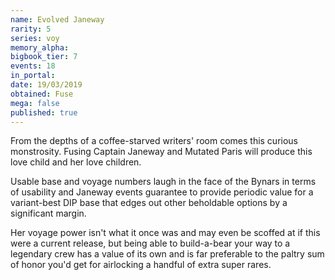 ```yaml
---
name: Evolved Janeway
rarity: 5
series: voy
memory_alpha:
bigbook_tier: 7
events: 18
in_portal:
date: 19/03/2019
obtained: Fuse
mega: false
published: true
---
```


From the depths of a coffee-starved writers' room comes this curious monstrosity. Fusing Captain Janeway and Mutated Paris will produce this love child and her love children.

Usable base and voyage numbers laugh in the face of the Bynars in terms of usability and Janeway events guarantee to provide periodic value for a variant-best DIP base that edges out other beholdable options by a significant margin.

Her voyage power isn't what it once was and may even be scoffed at if this were a current release, but being able to build-a-bear your way to a legendary crew has a value of its own and is far preferable to the paltry sum of honor you'd get for airlocking a handful of extra super rares.
